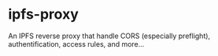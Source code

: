 # ipfs-proxy
An IPFS reverse proxy that handle CORS (especially preflight), authentification, access rules, and more...
